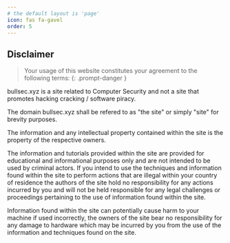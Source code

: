 ```yaml
---
# the default layout is 'page'
icon: fas fa-gavel
order: 5
---
```


## Disclaimer

> Your usage of this website constitutes your agreement to the following terms:
{: .prompt-danger }

bullsec.xyz is a site related to Computer Security and not a site that promotes hacking cracking / software piracy.

The domain bullsec.xyz shall be refered to as "the site" or simply "site" for brevity purposes.

The information and any intellectual property contained within the site is the property of the respective owners.

The information and tutorials provided within the site are provided for educational and informational purposes only and are not intended to be used by criminal actors. If you intend to use the techniques and information found within the site to perform actions that are illegal within your country of residence the authors of the site hold no responsibility for any actions incurred by you and will not be held responsible for any legal challenges or proceedings pertaining to the use of information found within the site.

Information found within the site can potentially cause harm to your machine if used incorrectly, the owners of the site bear no responsibility for any damage to hardware which may be incurred by you from the use of the information and techniques found on the site.
